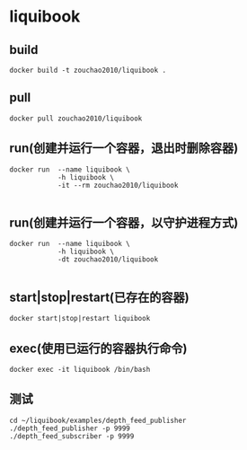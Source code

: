 # liquibook

## build
```shell
docker build -t zouchao2010/liquibook .

```

## pull
```shell
docker pull zouchao2010/liquibook

```


## run(创建并运行一个容器，退出时删除容器)
```shell
docker run  --name liquibook \
            -h liquibook \
            -it --rm zouchao2010/liquibook
            
```

## run(创建并运行一个容器，以守护进程方式)
```shell
docker run  --name liquibook \
            -h liquibook \
            -dt zouchao2010/liquibook
            
```

## start|stop|restart(已存在的容器)
```shell
docker start|stop|restart liquibook

```

## exec(使用已运行的容器执行命令)
```shell
docker exec -it liquibook /bin/bash

```

## 测试
```shell
cd ~/liquibook/examples/depth_feed_publisher
./depth_feed_publisher -p 9999
./depth_feed_subscriber -p 9999

```
